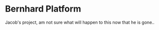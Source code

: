 Bernhard Platform
=================

Jacob's project, am not sure what will happen to this now that he is gone..